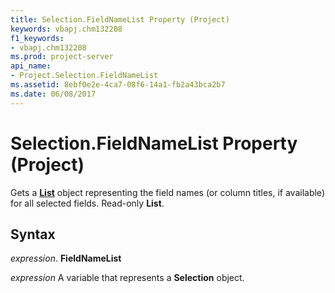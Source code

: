 ```yaml
---
title: Selection.FieldNameList Property (Project)
keywords: vbapj.chm132208
f1_keywords:
- vbapj.chm132208
ms.prod: project-server
api_name:
- Project.Selection.FieldNameList
ms.assetid: 8ebf0e2e-4ca7-08f6-14a1-fb2a43bca2b7
ms.date: 06/08/2017
---
```



# Selection.FieldNameList Property (Project)

Gets a **[List](list-object-project.md)** object representing the field names (or column titles, if available) for all selected fields. Read-only **List**.


## Syntax

 _expression_. **FieldNameList**

 _expression_ A variable that represents a **Selection** object.


